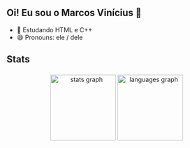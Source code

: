 ## Oi! Eu sou o Marcos Vinícius 👋

- 🌱 Estudando  HTML e C++
- 😄 Pronouns: ele / dele


<h2 align="left">Stats</h2>

###

<div align="center">
  <img src="https://github-readme-stats.vercel.app/api?username=marcos-viniS1&hide_title=false&hide_rank=false&show_icons=true&include_all_commits=true&count_private=true&disable_animations=false&theme=dracula&locale=en&hide_border=false&order=1" height="150" alt="stats graph"  />
  <img src="https://github-readme-stats.vercel.app/api/top-langs?username=marcos-viniS1&locale=en&hide_title=false&layout=compact&card_width=320&langs_count=5&theme=dracula&hide_border=false&order=2" height="150" alt="languages graph"  />
</div>

###



        
